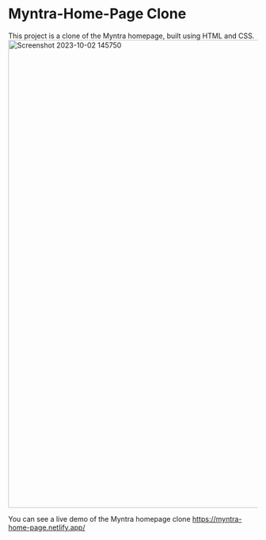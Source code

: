 # Myntra-Home-Page Clone
This project is a clone of the Myntra homepage, built using HTML and CSS.
<img width="944" alt="Screenshot 2023-10-02 145750" src="https://github.com/upatodi/Myntra-Home-Page/assets/92584447/480ffe75-32eb-45e6-9bca-4b9087d47b71">
 
 You can see a live demo of the Myntra homepage clone 
https://myntra-home-page.netlify.app/

